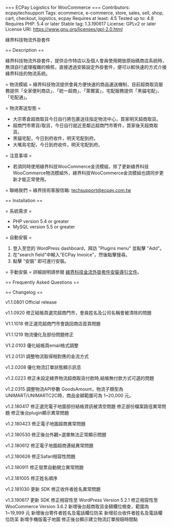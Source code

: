 ﻿=== ECPay Logistics for WooCommerce ===
Contributors: ecpaytechsupport
Tags: ecommerce, e-commerce, store, sales, sell, shop, cart, checkout, logistics, ecpay
Requires at least: 4.5
Tested up to: 4.8
Requires PHP: 5.4 or later
Stable tag: 1.3.190617
License: GPLv2 or later
License URI: https://www.gnu.org/licenses/gpl-2.0.html

綠界科技物流外掛套件

== Description ==

綠界科技物流外掛套件，提供合作特店以及個人會員使用開放原始碼商店系統時，無須自行處理複雜的檢核，直接透過安裝設定外掛套件，便可以較快速的方式介接綠界科技的物流系統。

= 物流模組 =
綠界科技物流提供會員方便快速的商品運送機制，目前超商取貨服務提供「全家便利商店」、「統一超商」、「萊爾富」，宅配服務提供「黑貓宅配」、「宅配通」。


= 物流寄送型態 =
- 大宗寄倉超商取貨今日自行將包裹送往指定物流中心，買家明天超商取貨。
- 超商門市寄貨/取貨，今日自行就近至鄰近超商門市寄件，買家後天超商取貨。
- 黑貓宅配，今日到府收件，明天宅配到府。
- 大嘴鳥宅配，今日到府收件，明天宅配到府。




= 注意事項 =
- 若須同時使用綠界科技WooCommerce金流模組，除了更新綠界科技WooCommerce物流模組外，綠界科技WooCommerce金流模組也請同步更新才能正常使用。


= 聯絡我們 =
  綠界技術客服信箱: techsupport@ecpay.com.tw


== Installation ==

= 系統需求 =

- PHP version 5.4 or greater
- MySQL version 5.5 or greater

= 自動安裝 =
1. 登入至您的 WordPress dashboard，拜訪 "Plugins menu" 並點擊 "Add"。
2. 在"search field"中輸入"ECPay Invoice"，然後點擊搜尋。
3. 點擊 "安裝" 即可進行安裝。

= 手動安裝 =
詳細說明請參閱 [綠界科技金流外掛套件安裝導引文件](https://github.com/ECPay/WooCommerce_Logistics )。

== Frequently Asked Questions ==

== Changelog ==

v1.1.0801
Official release

v1.1.0920
修正結帳頁選完超商門市，會員姓名及公司名稱會被清除的問題

V1.1.1018
修正選完超商門市會跳回商店首頁問題

V1.1.1219
物流優化及部份問題修正

V1.2.0103
優化結帳頁email格式調整

V1.2.0131
調整物流取得相對應的金流方式

v1.2.0208
優化物流訂單狀態顯示訊息

v1.2.0223
修正未設定綠界物流超商取貨付款時,結帳無付款方式可選的問題

v1.2.0315
調整物流API參數 GoodsAmount，物流子類型為 UNIMART/UNIMARTC2C時，商品金額範圍可為 1~20,000 元。

v1.2.180417
修正選完電子地圖部份結帳資訊被清空問題
修正部份檔案路徑異常問題
修正後台plugin顯示異常問題

v1.2.180423
修正電子地圖超商異常問題

v1.2.180530
修正後台外觀>選單無法正常顯示問題

v1.2.180612
修正電子地圖超商連結異常問題

v1.2.180626
修正Safari相容性問題

v1.2.180911
修正發票自動開立異常問題

v1.2.181005
修正姓名順序

v1.2.181030
更新 SDK
修正收件者姓名異常問題

v1.3.190617
更新 SDK
修正相容性至 WordPress Version 5.2.1
修正相容性至 WooCommerce Version 3.6.2
新增後台超商取貨金額欄位檢查，範圍為 1~19,999 元
新增後台寄件者姓名及電話欄位防呆
新增前台收件者姓名及電話欄位防呆
新增手機版電子地圖
修正後台顯示建立物流訂單按鈕時間點